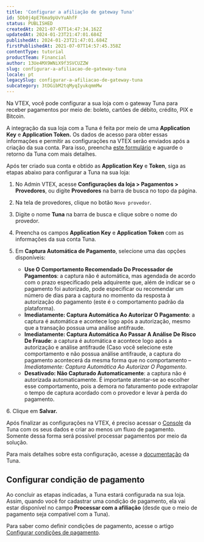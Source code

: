 ```yaml
---
title: 'Configurar a afiliação de gateway Tuna'
id: 5Db0j4pE76ma9pUvYuAhfF
status: PUBLISHED
createdAt: 2021-07-07T14:47:34.162Z
updatedAt: 2024-01-23T21:47:01.684Z
publishedAt: 2024-01-23T21:47:01.684Z
firstPublishedAt: 2021-07-07T14:57:45.358Z
contentType: tutorial
productTeam: Financial
author: 13Ue4MX9WNiX9f3SVCUZZW
slug: configurar-a-afiliacao-de-gateway-tuna
locale: pt
legacySlug: configurar-a-afiliacao-de-gateway-tuna
subcategory: 3tDGibM2tqMyqIyukqmmMw
---
```


Na VTEX, você pode configurar a sua loja com o gateway Tuna para receber pagamentos por meio de: boleto, cartões de débito, crédito, PIX e Bitcoin.

<div class="alert alert-warning">
  A integração da sua loja com a Tuna é feita por meio de uma <b>Application Key</b> e <b>Application Token.</b> Os dados de acesso para obter essas informações e permitir as configurações na VTEX serão enviados após a criação da sua conta. Para isso, preencha <a href="https://docs.google.com/forms/d/e/1FAIpQLScWk5fsmkIfGaW2Z6qhdGH-JJ5iU6Fv5TGghUR1Pod5dY5Z2Q/viewform">este formulário</a> e aguarde o retorno da Tuna com mais detalhes.
  </div>

Após ter criado sua conta e obtido as __Application Key__ e __Token__, siga as etapas abaixo para configurar a Tuna na sua loja:

1. No Admin VTEX, acesse __Configurações da loja > Pagamentos > Provedores__, ou digite __Provedores__ na barra de busca no topo da página.
2. Na tela de provedores, clique no botão `Novo provedor`.
3. Digite o nome __Tuna__ na barra de busca e clique sobre o nome do provedor.
4. Preencha os campos __Application Key__ e __Application Token__ com as informações da sua conta Tuna.
5. Em __Captura Automática de Pagamento__, selecione uma das opções disponíveis:

    - __Use O Comportamento Recomendado Do Processador de Pagamentos__: a captura não é automática, mas agendada de acordo com o prazo especificado pela adquirente que, além de indicar se o pagamento foi autorizado, pode especificar ou recomendar um número de dias para a captura no momento da resposta à autorização do pagamento (este é o comportamento padrão da plataforma).
    - __Imediatamente: Captura Automática Ao Autorizar O Pagamento__: a captura é automática e acontece logo após a autorização, mesmo que a transação possua uma análise antifraude.
    - __Imediatamente: Captura Automática Ao Passar A Análise De Risco De Fraude__: a captura é automática e acontece logo após a autorização e análise antifraude (Caso você selecione este comportamento e não possua análise antifraude, a captura do pagamento acontecerá da mesma forma que no comportamento – *Imediatamente: Captura Automática Ao Autorizar O Pagamento*.
    - __Desativado: Não Capturado Automaticamente__: a captura não é autorizada automaticamente. É importante atentar-se ao escolher esse comportamento, pois a demora no faturamento pode extrapolar o tempo de captura acordado com o provedor e levar à perda do pagamento.

<ui>
  6. Clique em <b>Salvar.</b>
  </ui>

Após finalizar as configurações na VTEX, é preciso acessar o [Console](https://dev.tuna.uy/console?utm_medium=docs&utm_source=vtex&utm_content=console&utm_campaign=docs) da Tuna com os seus dados e criar ao menos um fluxo de pagamento. Somente dessa forma será possível processar pagamentos por meio da solução.

Para mais detalhes sobre esta configuração, acesse a [documentação](https://dev.tuna.uy/docs/console/) da Tuna.

## Configurar condição de pagamento

Ao concluir as etapas indicadas, a Tuna estará configurada na sua loja. Assim, quando você for cadastrar uma condição de pagamento, ela vai estar disponível no campo __Processar com a afiliação__ (desde que o meio de pagamento seja compatível com a Tuna). 

Para saber como definir condições de pagamento, acesse o artigo [Configurar condições de pagamento](https://help.vtex.com/pt/tutorial/condicoes-de-pagamento).
